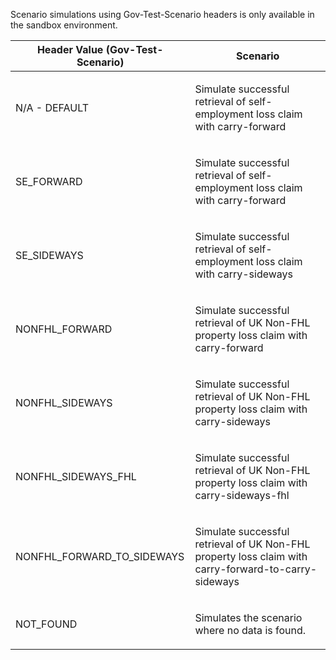 <p>Scenario simulations using Gov-Test-Scenario headers is only available in the sandbox environment.</p>
<table>
    <thead>
        <tr>
            <th>Header Value (Gov-Test-Scenario)</th>
            <th>Scenario</th>
        </tr>
    </thead>
    <tbody>
        <tr>
            <td><p>N/A - DEFAULT</p></td>
            <td><p>Simulate successful retrieval of self-employment loss claim with carry-forward </p></td>
        </tr>
        <tr>
            <td><p>SE_FORWARD</p></td>
            <td><p>Simulate successful retrieval of self-employment loss claim with carry-forward </p></td>
        </tr>  
        <tr>
            <td><p>SE_SIDEWAYS</p></td>
            <td><p>Simulate successful retrieval of self-employment loss claim with carry-sideways </p></td>
        </tr>
        <tr>
            <td><p>NONFHL_FORWARD</p></td>
            <td><p>Simulate successful retrieval of UK Non-FHL property loss claim with carry-forward </p></td>
        </tr>
        <tr>
            <td><p>NONFHL_SIDEWAYS</p></td>
            <td><p>Simulate successful retrieval of UK Non-FHL property loss claim with carry-sideways </p></td>
        </tr>
        <tr>
            <td><p>NONFHL_SIDEWAYS_FHL</p></td>
            <td><p>Simulate successful retrieval of UK Non-FHL property loss claim with carry-sideways-fhl </p></td>
        </tr>
        <tr>
            <td><p>NONFHL_FORWARD_TO_SIDEWAYS</p></td>
            <td><p>Simulate successful retrieval of UK Non-FHL property loss claim with carry-forward-to-carry-sideways </p></td>
        </tr>
        <tr>
           <td><p>NOT_FOUND</p></td>
           <td><p>Simulates the scenario where no data is found.</p></td>
        </tr>
    </tbody>
</table>

